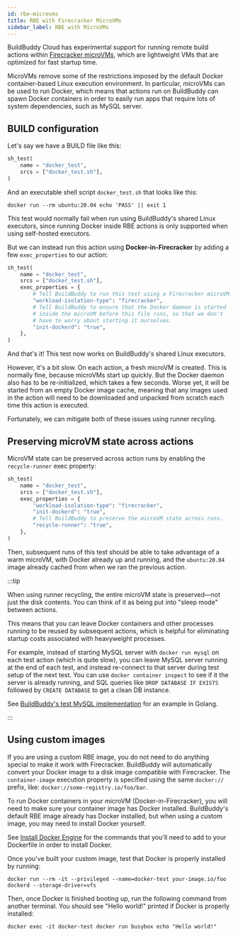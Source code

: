 ```yaml
---
id: rbe-microvms
title: RBE with Firecracker MicroVMs
sidebar_label: RBE with MicroVMs
---
```


BuildBuddy Cloud has experimental support for running remote build actions
within [Firecracker microVMs](https://github.com/firecracker-microvm/firecracker),
which are lightweight VMs that are optimized for fast startup time.

MicroVMs remove some of the restrictions imposed by the default Docker
container-based Linux execution environment. In particular, microVMs can
be used to run Docker, which means that actions run on BuildBuddy can
spawn Docker containers in order to easily run apps that require lots of
system dependencies, such as MySQL server.

## BUILD configuration

Let's say we have a BUILD file like this:

```python
sh_test(
    name = "docker_test",
    srcs = ["docker_test.sh"],
)
```

And an executable shell script `docker_test.sh` that looks like this:

```shell
docker run --rm ubuntu:20.04 echo 'PASS' || exit 1
```

This test would normally fail when run using BuildBuddy's shared Linux
executors, since running Docker inside RBE actions is only supported when
using self-hosted executors.

But we can instead run this action using **Docker-in-Firecracker** by
adding a few `exec_properties` to our action:

```python
sh_test(
    name = "docker_test",
    srcs = ["docker_test.sh"],
    exec_properties = {
        # Tell BuildBuddy to run this test using a Firecracker microVM.
        "workload-isolation-type": "firecracker",
        # Tell BuildBuddy to ensure that the Docker daemon is started
        # inside the microVM before this file runs, so that we don't
        # have to worry about starting it ourselves.
        "init-dockerd": "true",
    },
)
```

And that's it! This test now works on BuildBuddy's shared Linux executors.

However, it's a bit slow. On each action, a fresh microVM is created. This
is normally fine, because microVMs start up quickly. But the Docker daemon
also has to be re-initialized, which takes a few seconds. Worse yet, it
will be started from an empty Docker image cache, meaning that any images
used in the action will need to be downloaded and unpacked from scratch
each time this action is executed.

Fortunately, we can mitigate both of these issues using runner recyling.

## Preserving microVM state across actions

MicroVM state can be preserved across action runs by enabling the
`recycle-runner` exec property:

```python
sh_test(
    name = "docker_test",
    srcs = ["docker_test.sh"],
    exec_properties = {
        "workload-isolation-type": "firecracker",
        "init-dockerd": "true",
        # Tell BuildBuddy to preserve the microVM state across runs.
        "recycle-runner": "true",
    },
)
```

Then, subsequent runs of this test should be able to take advantage of a
warm microVM, with Docker already up and running, and the `ubuntu:20.04`
image already cached from when we ran the previous action.

:::tip

When using runner recycling, the entire microVM state is preserved—not
just the disk contents. You can think of it as being put into "sleep mode"
between actions.

This means that you can leave Docker containers and other processes
running to be reused by subsequent actions, which is helpful for
eliminating startup costs associated with heavyweight processes.

For example, instead of starting MySQL server with `docker run mysql` on
each test action (which is quite slow), you can leave MySQL server running
at the end of each test, and instead re-connect to that server during test
setup of the next test. You can use `docker container inspect` to see if
it the server is already running, and SQL queries like `DROP DATABASE IF EXISTS`
followed by `CREATE DATABASE` to get a clean DB instance.

See
[BuildBuddy's test MySQL implementation](https://github.com/buildbuddy-io/buildbuddy/blob/master/server/testutil/testmysql/testmysql.go)
for an example in Golang.

:::

## Using custom images

If you are using a custom RBE image, you do not need to do anything
special to make it work with Firecracker. BuildBuddy will automatically
convert your Docker image to a disk image compatible with Firecracker. The
`container-image` execution property is specified using the same `docker://`
prefix, like: `docker://some-registry.io/foo/bar`.

To run Docker containers in your microVM (Docker-in-Firecracker), you will
need to make sure your container image has Docker installed. BuildBuddy's
default RBE image already has Docker installed, but when using a custom
image, you may need to install Docker yourself.

See [Install Docker Engine](https://docs.docker.com/engine/install/) for
the commands that you'll need to add to your Dockerfile in order to
install Docker.

Once you've built your custom image, test that Docker is properly
installed by running:

```shell
docker run --rm -it --privileged --name=docker-test your-image.io/foo dockerd --storage-driver=vfs
```

Then, once Docker is finished booting up, run the following command
from another terminal. You should see "Hello world!" printed if Docker
is properly installed:

```shell
docker exec -it docker-test docker run busybox echo "Hello world!"
```
